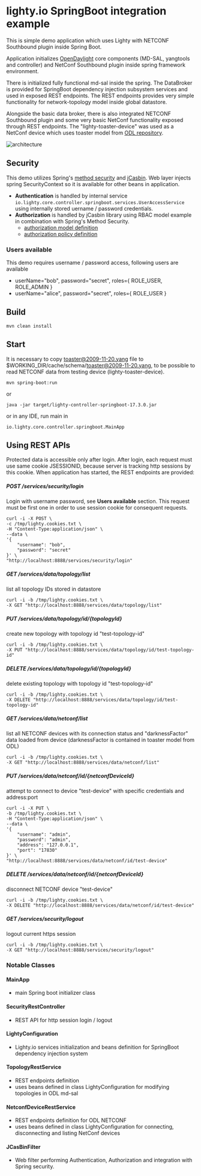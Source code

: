 # lighty.io SpringBoot integration example

This is simple demo application which uses Lighty with NETCONF Southbound plugin inside Spring Boot.

Application initializes [OpenDaylight](https://www.opendaylight.org/) core components (MD-SAL, yangtools and controller) and NetConf Southbound plugin
inside spring framework environment.

There is initialized fully functional md-sal inside the spring. The DataBroker is provided for SpringBoot dependency
injection subsystem services and used in exposed REST endpoints. The REST endpoints provides very simple functionality
for network-topology model inside global datastore.

Alongside the basic data broker, there is also integrated NETCONF Southbound plugin and some very basic NetConf
functionality exposed through REST endpoints. The "lighty-toaster-device" was used as a NetConf device which uses
toaster model from [ODL repository](https://github.com/YangModels/yang/blob/19fea483099dbf2864b3c3186a789d12d919f4db/experimental/odp/toaster.yang). 

![architecture](docs/architecture.svg)

## Security
This demo utilizes Spring's [method security](https://docs.spring.io/spring-security/reference/servlet/authorization/method-security.html) 
and [jCasbin](https://github.com/casbin/jcasbin). Web layer injects spring SecurityContext so it is available for other beans in application.  

* __Authentication__ is handled by internal service ``io.lighty.core.controller.springboot.services.UserAccessService`` 
    using internally stored uername / password credentials.
* __Authorization__ is handled by jCasbin library using RBAC model example in combination with Spring's Method Security.
  - [authorization model definition](src/main/resources/data/security/authz_model.conf)
  - [authorization policy definition](src/main/resources/data/security/authz_policy.conf)

### Users available
This demo requires username / password access, following users are available
* userName="bob", password="secret", roles={ ROLE_USER, ROLE_ADMIN } 
* userName="alice", password="secret", roles={ ROLE_USER } 

## Build
```
mvn clean install
```


## Start
It is necessary to copy toaster@2009-11-20.yang file to $WORKING_DIR/cache/schema/toaster@2009-11-20.yang, to be 
possible to read NETCONF data from testing device (lighty-toaster-device).
```
mvn spring-boot:run
```

or

```
java -jar target/lighty-controller-springboot-17.3.0.jar
```

or in any IDE, run main in 

```
io.lighty.core.controller.springboot.MainApp
```


## Using REST APIs
Protected data is accessible only after login. 
After login, each request must use same cookie JSESSIONID, 
because server is tracking http sessions by this cookie.
When application has started, the REST endpoints are provided:

##### POST /services/security/login
Login with username password, see __Users available__ section.
This request must be first one in order to use session cookie 
for consequent requests.
```
curl -i -X POST \
-c /tmp/lighty.cookies.txt \
-H "Content-Type:application/json" \
--data \
'{
    "username": "bob",
    "password": "secret"
}' \
"http://localhost:8888/services/security/login"
```
##### GET /services/data/topology/list
list all topology IDs stored in datastore
```
curl -i -b /tmp/lighty.cookies.txt \
-X GET "http://localhost:8888/services/data/topology/list"
```
##### PUT /services/data/topology/id/{topologyId}
create new topology with topology id "test-topology-id"
```
curl -i -b /tmp/lighty.cookies.txt \
-X PUT "http://localhost:8888/services/data/topology/id/test-topology-id"
```
##### DELETE /services/data/topology/id/{topologyId}
delete existing topology with topology id "test-topology-id"
```
curl -i -b /tmp/lighty.cookies.txt \
-X DELETE "http://localhost:8888/services/data/topology/id/test-topology-id"
```
##### GET /services/data/netconf/list
list all NETCONF devices with its connection status and "darknessFactor" data loaded from device
(darknessFactor is contained in toaster model from ODL)
```
curl -i -b /tmp/lighty.cookies.txt \
-X GET "http://localhost:8888/services/data/netconf/list"
```
##### PUT /services/data/netconf/id/{netconfDeviceId}
attempt to connect to device "test-device" with specific credentials and address:port
```
curl -i -X PUT \
-b /tmp/lighty.cookies.txt \
-H "Content-Type:application/json" \
--data \
'{
    "username": "admin",
    "password": "admin",
    "address": "127.0.0.1",
    "port": "17830"
}' \
"http://localhost:8888/services/data/netconf/id/test-device"
```
##### DELETE /services/data/netconf/id/{netconfDeviceId}
disconnect NETCONF device "test-device"
```
curl -i -b /tmp/lighty.cookies.txt \
-X DELETE "http://localhost:8888/services/data/netconf/id/test-device"
```
##### GET /services/security/logout
logout current https session
```
curl -i -b /tmp/lighty.cookies.txt \
-X GET "http://localhost:8888/services/security/logout"
```

### Notable Classes

#### MainApp
- main Spring boot initializer class

#### SecurityRestController
- REST API for http session login / logout

#### LightyConfiguration
- Lighty.io services initialization and beans definition for SpringBoot dependency injection system

#### TopologyRestService
- REST endpoints definition
- uses beans defined in class LightyConfiguration for modifying topologies in ODL md-sal

#### NetconfDeviceRestService
- REST endpoints definition for ODL NETCONF
- uses beans defined in class LightyConfiguration for connecting, disconnecting and listing NetConf devices

#### JCasBinFilter
- Web filter performing Authentication, Authorization and integration with Spring security.
